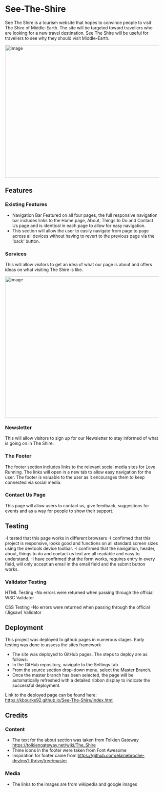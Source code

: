 # See-The-Shire
See The Shire is a tourism website that hopes to convince people to visit The Shire of Middle-Earth. The site will be targeted toward travellers who are looking for a new travel destination. See The Shire will be useful for travellers to see why they should visit Middle-Earth.

<img width="794" height="434" alt="image" src="https://github.com/user-attachments/assets/bb799cc0-b618-4d23-bfc3-e74aa2ba4117" />


## Features

### Existing Features
- Navigation Bar
Featured on all four pages, the full responsive navigation bar includes links to the Home page, About, Things to Do and Contact Us page and is identical in each page to allow for easy navigation.
- This section will allow the user to easily navigate from page to page across all devices without having to revert to the previous page via the ‘back’ button.
 
### Services
This will allow visitors to get an idea of what our page is about and offers ideas on what visiting The Shire is like. 

<img width="835" height="461" alt="image" src="https://github.com/user-attachments/assets/0b74e62f-4ae7-4ab2-97b6-d668f1dcd581" />


### Newsletter
This will allow visitors to sign up for our Newsletter to stay informed of what is going on in The Shire.

### The Footer

The footer section includes links to the relevant social media sites for Love Running. The links will open in a new tab to allow easy navigation for the user. The footer is valuable to the user as it encourages them to keep connected via social media.

### Contact Us Page

This page will allow users to contact us, give feedback, suggestions for events and as a way for people to show their support.

## Testing

-I tested that this page works in different browsers
-I confirmed that this project is responsive, looks good and functions on all standard screen sizes using the devtools device toolbar.
-I confirmed that the navigation, header, about, things to do and contact us text are all readable and easy to understand.
-I have confirmed that the form works, requires entry in every field, will only accept an email in the email field and the submit button works.

### Validator Testing

HTML Testing
-No errors were returned when passing through the official W3C Validator

CSS Testing
-No errors were returned when passing through the official (Jigsaw) Validator


## Deployment

This project was deployed to github pages in numerous stages. Early testing was done to assess the sites framework

- The site was deployed to GitHub pages. The steps to deploy are as follows:
- In the GitHub repository, navigate to the Settings tab.
- From the source section drop-down menu, select the Master Branch.
- Once the master branch has been selected, the page will be automatically refreshed with a detailed ribbon display to indicate the successful deployment.

Link to the deployed page can be found here: https://kbourke92.github.io/See-The-Shire/index.html

## Credits

### Content

- The text for the about section was taken from Tolkien Gateway https://tolkiengateway.net/wiki/The_Shire
- Thme icons in the footer were taken from Font Awesome
- Inspiration for footer came from https://github.com/elainebroche-dev/ms1-thrive/tree/master

### Media
- The links to the images are from wikipedia and google images

